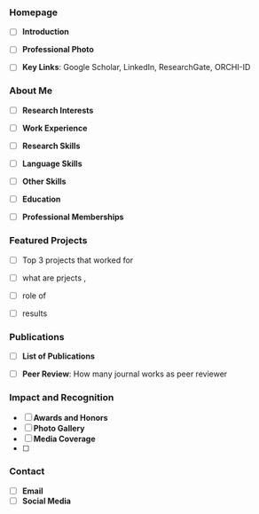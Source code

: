 

### Homepage

* [ ] **Introduction**
* [ ] **Professional Photo**
* [ ] **Key Links**:  Google Scholar, LinkedIn, ResearchGate, ORCHI-ID




### About Me 

* [ ] **Research Interests**
* [ ] **Work Experience**
* [ ] **Research Skills**
* [ ] **Language Skills**
* [ ] **Other Skills**
* [ ] **Education**
* [ ] **Professional Memberships**



### **Featured Projects**

* [ ] Top 3 projects that worked for
* [ ] what are prjects ,
* [ ] role of
* [ ] results



### Publications

* [ ] **List of Publications**
* [ ] **Peer Review**: How many journal works as peer reviewer




### Impact and Recognition

* [ ] **Awards and Honors**
* [ ] **Photo Gallery**
* [ ] **Media Coverage**
* [ ]



### Contact

* [ ] **Email**
* [ ] **Social Media**
